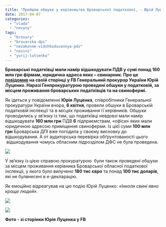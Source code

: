 ```yaml
---
title: "Пройшли обшуки у керівництва Броварської податкової, - Юрій Луценко"
date: 2017-04-07
categories: 
  - "vlada"
  - "novyny"
tags: 
  - "brovary"
  - "brovarska-dpi"
  - "nezakonne-vidshkoduvannya-pdv"
  - "novini"
  - "yurij-lutsenko"
---
```


**Броварські податківці мали намір відшкодувати ПДВ у сумі понад 160 млн грн фірмам, юридична адреса яких – свинарник. Про це [повідомив](https://www.facebook.com/LlutsenkoYuri/posts/695878483944663) на своїй сторінці у FB Генеральний прокурор України Юрій Луценко. Наразі Генпрокуратурою проведені обшуки у податковій, за місцем проживання броварських податківців та на свинофермі.**

Як ідеться у повідомленні **Юрія Луценка**, співробітники Генеральної прокуратури України вчора, **6 квітня**, провели обшуки в Броварській податковій інспекції та в місцях проживання її керівників. Обшуки проводились у зв’язку із тим, що податківці невдовзі мали намір відшкодувати **160 млн грн** ПДВ **6** підприємствам, «офіси» яких мали юридичною адресою приміщення свиноферми. Із цієї суми **100 млн грн** Броварська ДПІ вже погодила у своєму висновку до відшкодування. А от аудиторська перевірка обґрунтованості цього  відшкодування чомусь обласним підрозділом ДФС не була проведена.

[![](https://mpz.brovary.org/wp-content/uploads/2017/04/lutsenko.jpg)](https://mpz.brovary.org/wp-content/uploads/2017/04/lutsenko.jpg)

У зв’язку із цією справою прокуратурою  були також проведені обшуки за місцем проживання керівника Броварської обласної податкової інспекціі, у якого було вилучено **180 тис євро** та понад **100 тис доларів**, які не булвнесені в е-декларацію.

Як емоційно відреагував на цю подію Юрій Луценко: _«Інколи свині явно краще людей»._

![](https://mpz.brovary.org/wp-content/uploads/2017/04/17795724_695878453944666_9155688081844175030_n.jpg)

![](https://mpz.brovary.org/wp-content/uploads/2017/04/17760163_695878450611333_9064292764656369628_n.jpg)

**Фото - зі сторінки Юрія Луценка у FB**
